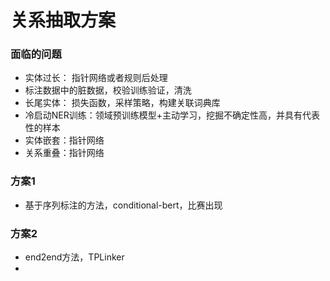 # 关系抽取方案

### 面临的问题

* 实体过长： 指针网络或者规则后处理
* 标注数据中的脏数据，校验训练验证，清洗
* 长尾实体： 损失函数，采样策略，构建关联词典库
* 冷启动NER训练：领域预训练模型+主动学习，挖掘不确定性高，并具有代表性的样本
* 实体嵌套：指针网络
* 关系重叠：指针网络

### 方案1

* 基于序列标注的方法，conditional-bert，比赛出现

### 方案2

* end2end方法，TPLinker
* 